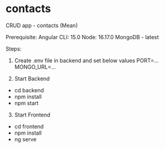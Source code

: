 # contacts
CRUD app - contacts (Mean)

Prerequisite:
Angular CLI: 15.0
Node: 16.17.0
MongoDB - latest

Steps:
1. Create .env file in backend and set below values
 PORT=...
 MONGO_URL=...

2. Start Backend
 - cd backend
 - npm install
 - npm start
3. Start Frontend
 - cd frontend
 - npm install
 - ng serve
